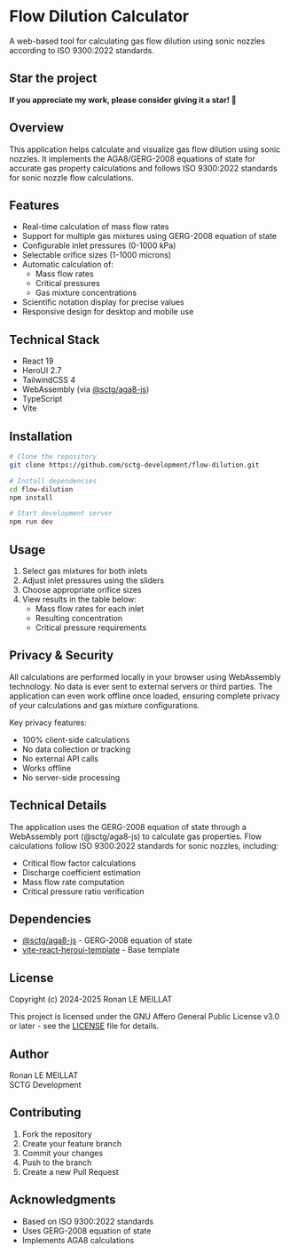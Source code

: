 # Flow Dilution Calculator

A web-based tool for calculating gas flow dilution using sonic nozzles according to ISO 9300:2022 standards.

## Star the project

**If you appreciate my work, please consider giving it a star! 🤩**

## Overview

This application helps calculate and visualize gas flow dilution using sonic nozzles. It implements the AGA8/GERG-2008 equations of state for accurate gas property calculations and follows ISO 9300:2022 standards for sonic nozzle flow calculations.

## Features

- Real-time calculation of mass flow rates
- Support for multiple gas mixtures using GERG-2008 equation of state
- Configurable inlet pressures (0-1000 kPa)
- Selectable orifice sizes (1-1000 microns)
- Automatic calculation of:
  - Mass flow rates
  - Critical pressures
  - Gas mixture concentrations
- Scientific notation display for precise values
- Responsive design for desktop and mobile use

## Technical Stack

- React 19
- HeroUI 2.7
- TailwindCSS 4
- WebAssembly (via [@sctg/aga8-js](https://github.com/sctg-development/aga8-js))
- TypeScript
- Vite

## Installation

```bash
# Clone the repository
git clone https://github.com/sctg-development/flow-dilution.git

# Install dependencies
cd flow-dilution
npm install

# Start development server
npm run dev
```

## Usage

1. Select gas mixtures for both inlets
2. Adjust inlet pressures using the sliders
3. Choose appropriate orifice sizes
4. View results in the table below:
   - Mass flow rates for each inlet
   - Resulting concentration
   - Critical pressure requirements

## Privacy & Security

All calculations are performed locally in your browser using WebAssembly technology. No data is ever sent to external servers or third parties. The application can even work offline once loaded, ensuring complete privacy of your calculations and gas mixture configurations.

Key privacy features:

- 100% client-side calculations
- No data collection or tracking
- No external API calls
- Works offline
- No server-side processing

## Technical Details

The application uses the GERG-2008 equation of state through a WebAssembly port (@sctg/aga8-js) to calculate gas properties. Flow calculations follow ISO 9300:2022 standards for sonic nozzles, including:

- Critical flow factor calculations
- Discharge coefficient estimation
- Mass flow rate computation
- Critical pressure ratio verification

## Dependencies

- [@sctg/aga8-js](https://github.com/sctg-development/aga8-js) - GERG-2008 equation of state
- [vite-react-heroui-template](https://github.com/sctg-development/vite-react-heroui-template) - Base template

## License

Copyright (c) 2024-2025 Ronan LE MEILLAT

This project is licensed under the GNU Affero General Public License v3.0 or later - see the [LICENSE](LICENSE.md) file for details.

## Author

Ronan LE MEILLAT  
SCTG Development

## Contributing

1. Fork the repository
2. Create your feature branch
3. Commit your changes
4. Push to the branch
5. Create a new Pull Request

## Acknowledgments

- Based on ISO 9300:2022 standards
- Uses GERG-2008 equation of state
- Implements AGA8 calculations